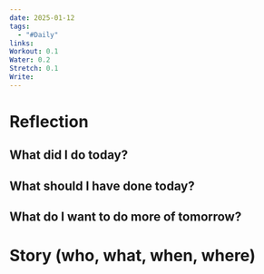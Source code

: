 ```yaml
---
date: 2025-01-12
tags:
  - "#Daily"
links: 
Workout: 0.1
Water: 0.2
Stretch: 0.1
Write:
---
```

# Reflection
## What did I do today?

## What should I have done today?

## What do I want to do more of tomorrow?

# Story (who, what, when, where)

